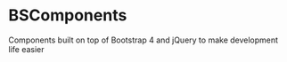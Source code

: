 # BSComponents

Components built on top of Bootstrap 4 and jQuery to make development life easier


